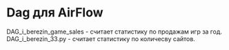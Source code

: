 # Dag для AirFlow
DAG_i_berezin_game_sales - считает статистику по продажам игр за год. 
DAG_i_berezin_33.py - считает статистику по количесву сайтов.
